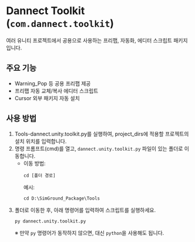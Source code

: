 # Dannect Toolkit (`com.dannect.toolkit`)

여러 유니티 프로젝트에서 공용으로 사용하는 프리팹, 자동화, 에디터 스크립트 패키지입니다.

## 주요 기능
- Warning_Pop 등 공용 프리팹 제공
- 프리팹 자동 교체/복사 에디터 스크립트
- Cursor 외부 패키지 자동 설치

## 사용 방법

1. Tools-dannect.unity.toolkit.py를 실행하여, project_dirs에 적용할 프로젝트의 설치 위치를 입력합니다.
2. 명령 프롬프트(cmd)를 열고, `dannect.unity.toolkit.py` 파일이 있는 폴더로 이동합니다.  
   - 이동 방법:  
     ```
     cd [폴더 경로]
     ```
     예시:  
     ```
     cd D:\SimGround_Package\Tools
     ```
3. 폴더로 이동한 후, 아래 명령어를 입력하여 스크립트를 실행하세요.  
   ```
   py dannect.unity.toolkit.py
   ```
   ※ 만약 `py` 명령어가 동작하지 않으면, 대신 `python`을 사용해도 됩니다.
